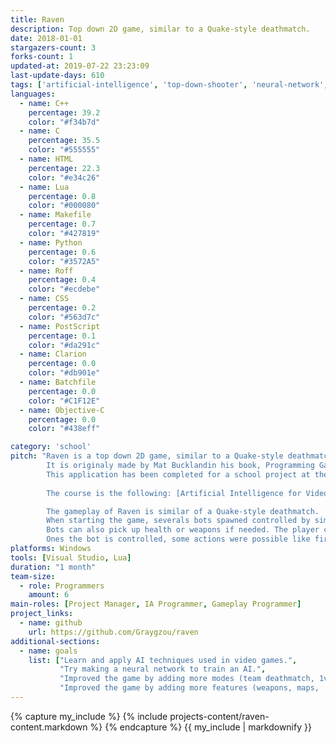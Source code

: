 ```yaml
---
title: Raven
description: Top down 2D game, similar to a Quake-style deathmatch.
date: 2018-01-01
stargazers-count: 3
forks-count: 1
updated-at: 2019-07-22 23:23:09
last-update-days: 610
tags: ['artificial-intelligence', 'top-down-shooter', 'neural-network', 'fuzzilogic', 'goal-oriented-action-planning', 'steering-behaviors']
languages: 
  - name: C++
    percentage: 39.2
    color: "#f34b7d"
  - name: C
    percentage: 35.5
    color: "#555555"
  - name: HTML
    percentage: 22.3
    color: "#e34c26"
  - name: Lua
    percentage: 0.8
    color: "#000080"
  - name: Makefile
    percentage: 0.7
    color: "#427819"
  - name: Python
    percentage: 0.6
    color: "#3572A5"
  - name: Roff
    percentage: 0.4
    color: "#ecdebe"
  - name: CSS
    percentage: 0.2
    color: "#563d7c"
  - name: PostScript
    percentage: 0.1
    color: "#da291c"
  - name: Clarion
    percentage: 0.0
    color: "#db901e"
  - name: Batchfile
    percentage: 0.0
    color: "#C1F12E"
  - name: Objective-C
    percentage: 0.0
    color: "#438eff"

category: 'school'
pitch: "Raven is a top down 2D game, similar to a Quake-style deathmatch.
        It is originaly made by Mat Bucklandin his book, Programming Game AI By Example.
        This application has been completed for a school project at the Université du Québec à Chicoutimi (UQAC).
        
        The course is the following: [Artificial Intelligence for Video Games (8IAR125)](http://cours.uqac.ca/8IAR125){:target='_blank' rel='noopener noreferrer'}. <br><br>

        The gameplay of Raven is similar of a Quake-style deathmatch.
        When starting the game, severals bots spawned controlled by similar AI trying to win, by killing as many bots as possible.
        Bots can also pick up health or weapons if needed. The player could also take control of a bot by clicking on it.
        Ones the bot is controlled, some actions were possible like firing, switching weapons, etc."
platforms: Windows
tools: [Visual Studio, Lua]
duration: "1 month"
team-size:
  - role: Programmers
    amount: 6
main-roles: [Project Manager, IA Programmer, Gameplay Programmer]
project_links:
  - name: github
    url: https://github.com/Graygzou/raven
additional-sections:
  - name: goals
    list: ["Learn and apply AI techniques used in video games.",
           "Try making a neural network to train an AI.",
           "Improved the game by adding more modes (team deathmatch, 1vs1)",
           "Improved the game by adding more features (weapons, maps, ...)."]
---
```

<!---
Gregoire Boiron <gregoire.boiron@gmail.com>
Copyright (c) 2018-2019 Gregoire Boiron  All Rights Reserved.
--->

{% capture my_include %}
{% include projects-content/raven-content.markdown %}
{% endcapture %}
{{ my_include | markdownify }}
